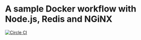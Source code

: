 # A sample Docker workflow with Node.js, Redis and NGiNX

[![Circle CI](https://circleci.com/gh/CostaRicaChc/docker.svg?style=svg)](https://circleci.com/gh/CostaRicaChc/docker)




